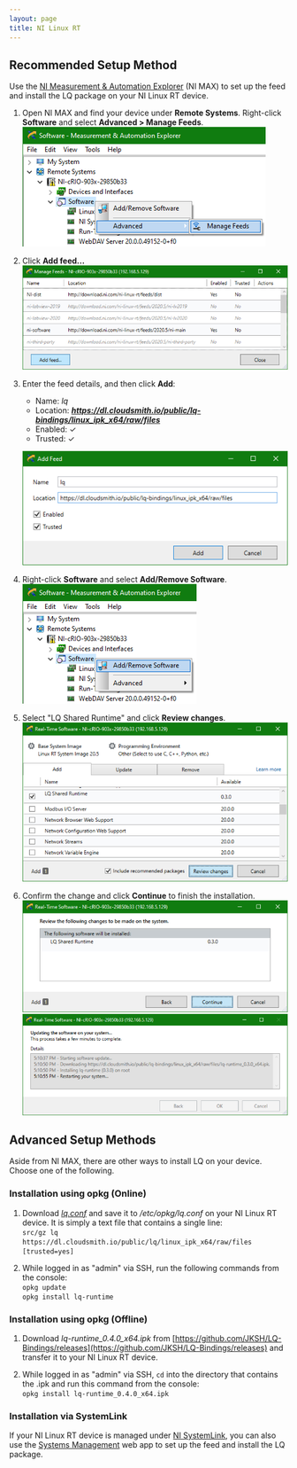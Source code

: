 ```yaml
---
layout: page
title: NI Linux RT
---
```


Recommended Setup Method
------------------------

Use the [NI Measurement & Automation Explorer](https://knowledge.ni.com/KnowledgeArticleDetails?id=kA03q000000YGQwCAO)
(NI MAX) to set up the feed and install the LQ package on your NI Linux RT device.

1. Open NI MAX and find your device under **Remote Systems**. Right-click **Software** and select
   **Advanced > Manage Feeds**.  
   ![NI MAX "Manage Feeds" menu location](assets/images/nimax-manage-feeds.png)

2. Click **Add feed...**  
   ![NI MAX "Add feed" button](assets/images/nimax-add-feed.png)
   
3. Enter the feed details, and then click **Add**:
     * Name: _lq_
	 * Location: _**https://dl.cloudsmith.io/public/lq-bindings/linux_ipk_x64/raw/files**_
	 * Enabled: ✓
	 * Trusted: ✓

   ![Adding the LQ feed](assets/images/nimax-ipk-feed-details.png)

4. Right-click **Software** and select **Add/Remove Software**.  
   ![NI MAX "Add/Remove Software" menu location](assets/images/nimax-add-remove-sw.png)

5. Select "LQ Shared Runtime" and click **Review changes**.  
   ![Installing LQ packages](assets/images/nimax-select-ipk.png)

6. Confirm the change and click **Continue** to finish the installation.   
   ![Reviewing package to install](assets/images/nimax-reviewing-changes.png)  
   ![Installing package](assets/images/nimax-installing-ipk.png)


Advanced Setup Methods
----------------------

Aside from NI MAX, there are other ways to install LQ on your device. Choose one of the following.

### Installation using opkg (Online)

1. Download _[lq.conf](assets/config/lq.conf)_ and save it to _/etc/opkg/lq.conf_ on your NI Linux
   RT device. It is simply a text file that contains a single line:  
     `src/gz lq https://dl.cloudsmith.io/public/lq/linux_ipk_x64/raw/files [trusted=yes]`

2. While logged in as "admin" via SSH, run the following commands from the console:  
     `opkg update`  
	 `opkg install lq-runtime`


### Installation using opkg (Offline)

1. Download _lq-runtime_0.4.0_x64.ipk_ from
   [https://github.com/JKSH/LQ-Bindings/releases](https://github.com/JKSH/LQ-Bindings/releases) and
   transfer it to your NI Linux RT device.

2. While logged in as "admin" via SSH, `cd` into the directory that contains the .ipk and run this
   command from the console:  
     `opkg install lq-runtime_0.4.0_x64.ipk`


### Installation via SystemLink

If your NI Linux RT device is managed under [NI SystemLink](https://www.ni.com/systemlink), you can
also use the [Systems Management](https://www.ni.com/documentation/en/systemlink/latest/manager/managing-systems/)
web app to set up the feed and install the LQ package.
